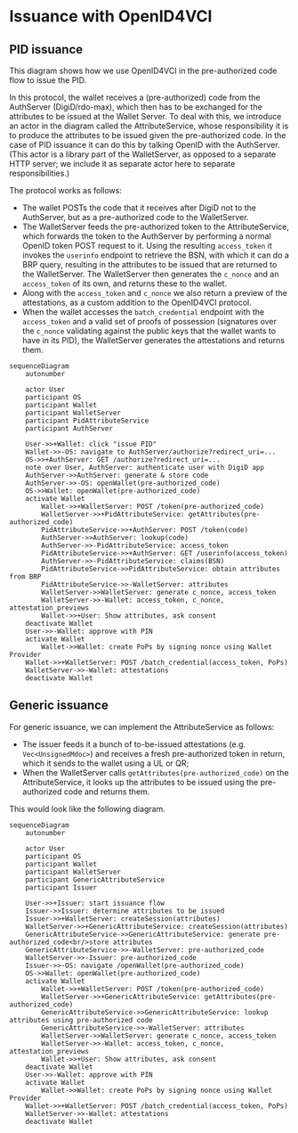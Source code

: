# Issuance with OpenID4VCI

## PID issuance

This diagram shows how we use OpenID4VCI in the pre-authorized code flow to issue the PID.

In this protocol, the wallet receives a (pre-authorized) code from the AuthServer (DigiD/rdo-max), which then has to be exchanged for the attributes to be issued at the Wallet Server. To deal with this, we introduce an actor in the diagram called the AttributeService, whose responsibility it is to produce the attributes to be issued given the pre-authorized code. In the case of PID issuance it can do this by talking OpenID with the AuthServer. (This actor is a library part of the WalletServer, as opposed to a separate HTTP server; we include it as separate actor here to separate responsibilities.)

The protocol works as follows:

- The wallet POSTs the code that it receives after DigiD not to the AuthServer, but as a pre-authorized code to the WalletServer.
- The WalletServer feeds the pre-authorized token to the AttributeService, which forwards the token to the AuthServer by performing a normal OpenID token POST request to it. Using the resulting `access_token` it invokes the `userinfo` endpoint to retrieve the BSN, with which it can do a BRP query, resulting in the attributes to be issued that are returned to the WalletServer. The WalletServer then generates the `c_nonce` and an `access_token` of its own, and returns these to the wallet.
- Along with the `access_token` and `c_nonce` we also return a preview of the attestations, as a custom addition to the OpenID4VCI protocol.
- When the wallet accesses the `batch_credential` endpoint with the `access_token` and a valid set of proofs of possession (signatures over the `c_nonce` validating against the public keys that the wallet wants to have in its PID), the WalletServer generates the attestations and returns them.

```mermaid
sequenceDiagram
    autonumber

    actor User
    participant OS
    participant Wallet
    participant WalletServer
    participant PidAttributeService
    participant AuthServer

    User->>+Wallet: click "issue PID"
    Wallet->>-OS: navigate to AuthServer/authorize?redirect_uri=...
    OS->>+AuthServer: GET /authorize?redirect_uri=...
    note over User, AuthServer: authenticate user with DigiD app
    AuthServer->>AuthServer: generate & store code
    AuthServer->>-OS: openWallet(pre-authorized_code)
    OS->>Wallet: openWallet(pre-authorized_code)
    activate Wallet
        Wallet->>+WalletServer: POST /token(pre-authorized_code)
        WalletServer->>+PidAttributeService: getAttributes(pre-authorized_code)
        PidAttributeService->>+AuthServer: POST /token(code)
        AuthServer->>AuthServer: lookup(code)
        AuthServer->>-PidAttributeService: access_token
        PidAttributeService->>+AuthServer: GET /userinfo(access_token)
        AuthServer->>-PidAttributeService: claims(BSN)
        PidAttributeService->>PidAttributeService: obtain attributes from BRP
        PidAttributeService->>-WalletServer: attributes
        WalletServer->>WalletServer: generate c_nonce, access_token
        WalletServer->>-Wallet: access_token, c_nonce, attestation_previews
        Wallet->>+User: Show attributes, ask consent
    deactivate Wallet
    User->>-Wallet: approve with PIN
    activate Wallet
        Wallet->>Wallet: create PoPs by signing nonce using Wallet Provider
    Wallet->>+WalletServer: POST /batch_credential(access_token, PoPs)
    WalletServer->>-Wallet: attestations
    deactivate Wallet
```

## Generic issuance

For generic issuance, we can implement the AttributeService as follows:
  * The issuer feeds it a bunch of to-be-issued attestations (e.g. `Vec<UnsignedMdoc>`) and receives a fresh pre-authorized token in return, which it sends to the wallet using a UL or QR;
  * When the WalletServer calls `getAttributes(pre-authorized_code)` on the AttributeService, it looks up the attributes to be issued using the pre-authorized code and returns them.

This would look like the following diagram.

```mermaid
sequenceDiagram
    autonumber

    actor User
    participant OS
    participant Wallet
    participant WalletServer
    participant GenericAttributeService
    participant Issuer

    User->>+Issuer: start issuance flow
    Issuer->>Issuer: determine attributes to be issued
    Issuer->>+WalletServer: createSession(attributes)
    WalletServer->>+GenericAttributeService: createSession(attributes)
    GenericAttributeService->>GenericAttributeService: generate pre-authorized_code<br/>store attributes
    GenericAttributeService->>-WalletServer: pre-authorized_code
    WalletServer->>-Issuer: pre-authorized_code
    Issuer->>-OS: navigate /openWallet(pre-authorized_code)
    OS->>Wallet: openWallet(pre-authorized_code)
    activate Wallet
        Wallet->>+WalletServer: POST /token(pre-authorized_code)
        WalletServer->>+GenericAttributeService: getAttributes(pre-authorized_code)
        GenericAttributeService->>GenericAttributeService: lookup attributes using pre-authorized code
        GenericAttributeService->>-WalletServer: attributes
        WalletServer->>WalletServer: generate c_nonce, access_token
        WalletServer->>-Wallet: access_token, c_nonce, attestation_previews
        Wallet->>+User: Show attributes, ask consent
    deactivate Wallet
    User->>-Wallet: approve with PIN
    activate Wallet
        Wallet->>Wallet: create PoPs by signing nonce using Wallet Provider
    Wallet->>+WalletServer: POST /batch_credential(access_token, PoPs)
    WalletServer->>-Wallet: attestations
    deactivate Wallet
```
